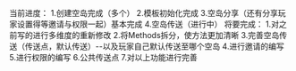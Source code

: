 当前进度：
1.创建空岛完成（多个）
2.模板初始化完成
3.空岛分享（还有分享玩家设置得等邀请与权限一起）基本完成
4.空岛传送（进行中）
将要完成：
1.对之前写的进行多维度的重新修改
2.将Methods拆分，使方法更加清晰
3.完善空岛传送（传送点，默认传送）--以及玩家自己默认传送至哪个空岛
4.进行邀请的编写
5.进行权限的编写
6.公共传送点
7.对以上功能进行完善